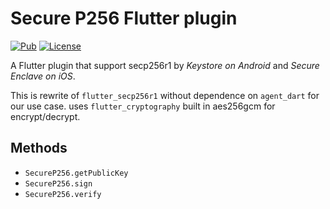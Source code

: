 # Secure P256 Flutter plugin

[![Pub](https://img.shields.io/pub/v/variance_flutter_secp256r1?color=42a012&include_prereleases&logo=dart&style=flat-square)](https://pub.dev/packages/variance_flutter_secp256r1)
[![License](https://img.shields.io/github/license/vaariance/flutter_secp256r1?style=flat-square)](https://github.com/vaariance/flutter_secp256r1/blob/main/LICENSE)

A Flutter plugin that support secp256r1 by *Keystore on Android* and *Secure Enclave on iOS*.

This is rewrite of `flutter_secp256r1` without dependence on `agent_dart` for our use case.
uses `flutter_cryptography` built in aes256gcm for encrypt/decrypt.

## Methods

- `SecureP256.getPublicKey`
- `SecureP256.sign`
- `SecureP256.verify`
